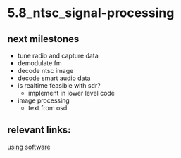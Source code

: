 # 5.8_ntsc_signal-processing

## next milestones

-   tune radio and capture data
-   demodulate fm
-   decode ntsc image
-   decode smart audio data
-   is realtime feasible with sdr?
    -   implement in lower level code
-   image processing
    -   text from osd

## relevant links:

[using software](https://batchdrake.github.io/ntsc-i/)
